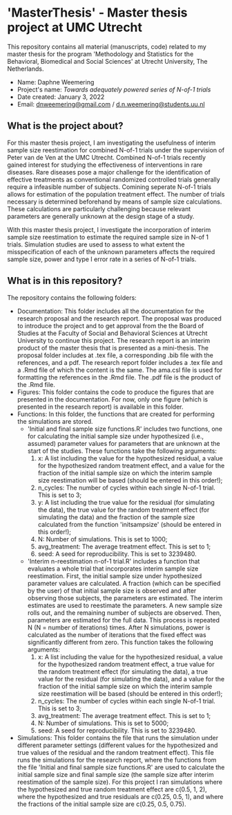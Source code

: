 # 'MasterThesis' - Master thesis project at UMC Utrecht
This repository contains all material (manuscripts, code) related to my master thesis for the program 'Methodology and Statistics for the Behavioral, Biomedical and Social Sciences' at Utrecht University, The Netherlands.

- Name: Daphne Weemering
- Project's name: *Towards adequately powered series of N-of-1 trials*
- Date created: January 3, 2022
- Email: dnweemering@gmail.com / d.n.weemering@students.uu.nl

## What is the project about?
For this master thesis project, I am investigating the usefulness of interim sample size reestimation for combined N-of-1 trials under the supervision of Peter van de Ven at the UMC Utrecht. Combined N-of-1 trials recently gained interest for studying the effectiveness of interventions in rare diseases. Rare diseases pose a major challenge for the identification of effective treatments as conventional randomized controlled trials generally require a infeasible number of subjects. Comining seperate N-of-1 trials allows for estimation of the population treatment effect. The number of trials necessary is determined beforehand by means of sample size calculations. These calculations are particularly challenging because relevant parameters are generally unknown at the design stage of a study. 

With this master thesis project, I investigate the incorporation of interim sample size reestimation to estimate the required sample size in N-of 1 trials. Simulation studies are used to assess to what extent the misspecification of each of the unknown parameters affects the required sample size, power and type I error rate in a series of N-of-1 trials.

## What is in this repository?
The repository contains the following folders:
- Documentation: This folder includes all the documentation for the research proposal and the research report. The proposal was produced to introduce the project and to get approval from the the Board of Studies at the Faculty of Social and Behavioral Sciences at Utrecht University to continue this project. The research report is an interim product of the master thesis that is presented as a mini-thesis. The proposal folder includes at .tex file, a corresponding .bib file with the references, and a pdf. The research report folder includes a .tex file and a .Rmd file of which the content is the same. The ama.csl file is used for formatting the references in the .Rmd file. The .pdf file is the product of the .Rmd file. 
- Figures: This folder contains the code to produce the figures that are presented in the documentation. For now, only one figure (which is presented in the research report) is available in this folder. 
- Functions: In this folder, the functions that are created for performing the simulations are stored.
  - 'Initial and final sample size functions.R' includes two functions, one for calculating the initial sample size under hypothesized (i.e., assumed) parameter values for parameters that are unknown at the start of the studies. These functions take the following arguments: 
    1. x: A list including the value for the hypothesized residual, a value for the hypothesized random treatment effect, and a value for the fraction of the initial sample size on which the interim sample size reestimation will be based (should be entered in this order!);
    2. n_cycles: The number of cycles within each single N-of-1 trial. This is set to 3; 
    3. y: A list including the true value for the residual (for simulating the data), the true value for the random treatment effect (for simulating the data) and the fraction of the sample size calculated from the function 'initsampsize' (should be entered in this order!);
    4. N: Number of simulations. This is set to 1000;
    5. avg_treatment: The average treatment effect. This is set to 1;
    6. seed: A seed for reproducibility. This is set to 3239480. 
  - 'Interim n-reestimation n-of-1 trial.R' includes a function that evaluates a whole trial that incorporates interim sample size reestimation. First, the initial sample size under hypothesized parameter values are calculated. A fraction (which can be specified by the user) of that initial sample size is observed and after observing those subjects, the parameters are estimated. The interim estimates are used to reestimate the parameters. A new sample size rolls out, and the remaining number of subjects are observed. Then, parameters are estimated for the full data. This process is repeated N (N = number of iterations) times. After N simulations, power is calculated as the number of iterations that the fixed effect was significantly different from zero. This function takes the following arguments: 
    1. x: A list including the value for the hypothesized residual, a value for the hypothesized random treatment effect, a true value for the random treatment effect (for simulating the data), a true value for the residual (for simulating the data), and a value for the fraction of the initial sample size on which the interim sample size reestimation will be based (should be entered in this order!); 
    2. n_cycles: The number of cycles within each single N-of-1 trial. This is set to 3; 
    3. avg_treatment: The average treatment effect. This is set to 1;
    4. N: Number of simulations. This is set to 5000;
    5. seed: A seed for reproducibility. This is set to 3239480. 
- Simulations: This folder contains the file that runs the simulation under different parameter settings (different values for the hypothesized and true values of the residual and the random treatment effect). This file runs the simulations for the research report, where the functions from the file 'Initial and final sample size functions.R' are used to calculate the initial sample size and final sample size (the sample size after interim reestimation of the sample size). For this project I ran simulations where the hypothesized and true random treatment effect are c(0.5, 1, 2), where the hypothesized and true residuals are c(0.25, 0.5, 1), and where the fractions of the initial sample size are c(0.25, 0.5, 0.75). 
